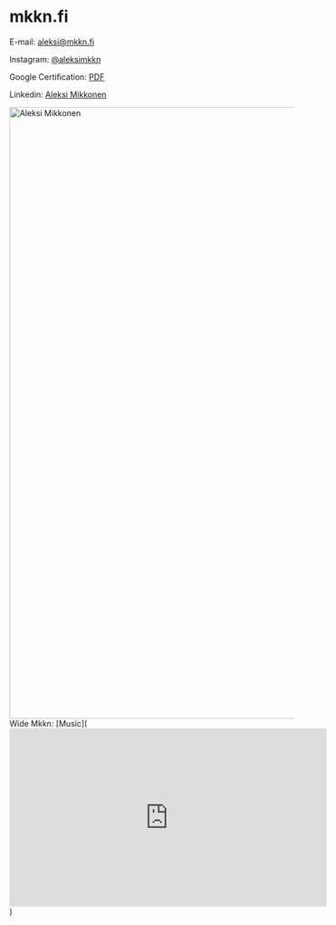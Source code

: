 # mkkn.fi


E-mail: [aleksi@mkkn.fi](mailto:aleksi@mkkn.fi)

Instagram: [@aleksimkkn](https://www.instagram.com/aleksimkkn/)

Google Certification: [PDF](https://mkkn.fi/Aleksi%20Mikkonen%2C%20Google%20Digital%20Marketing.pdf)

Linkedin: [Aleksi Mikkonen](https://fi.linkedin.com/in/aleksi-mikkonen-2b39051b4?trk=profile-badge)

<!DOCTYPE html>
<html>
   <head>
      <title>Aleksi Mikkonen</title>
   </head>

   <body>
      <img src="https://cdn.discordapp.com/attachments/610860693612396555/750247091049201675/aleksi.png" alt="Aleksi Mikkonen" width="2000"
         height="1080"> 
   </body>
 <html>
Wide Mkkn: [Music](<iframe width="560" height="315" src="https://www.youtube.com/embed/evtzByeNxZw" frameborder="0" allow="accelerometer; autoplay; encrypted-media; gyroscope; picture-in-picture" allowfullscreen></iframe>)
   
